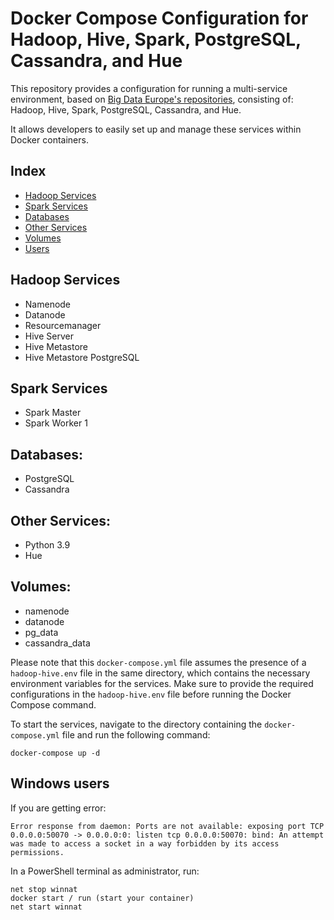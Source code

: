 # Docker Compose Configuration for Hadoop, Hive, Spark, PostgreSQL, Cassandra, and Hue

This repository provides a configuration for running a multi-service environment, based on [Big Data Europe's repositories](https://github.com/big-data-europe), consisting of: Hadoop, Hive, Spark, PostgreSQL, Cassandra, and Hue. 

It allows developers to easily set up and manage these services within Docker containers.

## Index
- [Hadoop Services](https://github.com/anderdam/bigdata-dev-stack/edit/main/README.md#hadoop-services)
- [Spark Services](https://github.com/anderdam/bigdata-dev-stack/edit/main/README.md#spark-services)
- [Databases](https://github.com/anderdam/bigdata-dev-stack/edit/main/README.md#databases)
- [Other Services](https://github.com/anderdam/bigdata-dev-stack/edit/main/README.md#other-services)
- [Volumes](https://github.com/anderdam/bigdata-dev-stack/edit/main/README.md#volumes)
- [Users](https://github.com/anderdam/bigdata-dev-stack/edit/main/README.md#windows-users)

## Hadoop Services
- Namenode
- Datanode
- Resourcemanager
- Hive Server
- Hive Metastore
- Hive Metastore PostgreSQL

## Spark Services
- Spark Master
- Spark Worker 1

## Databases:
- PostgreSQL
- Cassandra

## Other Services:
- Python 3.9
- Hue

## Volumes:
- namenode
- datanode
- pg_data
- cassandra_data

Please note that this `docker-compose.yml` file assumes the presence of a `hadoop-hive.env` file in the same directory, which contains the necessary environment variables for the services. 
Make sure to provide the required configurations in the `hadoop-hive.env` file before running the Docker Compose command.

To start the services, navigate to the directory containing the `docker-compose.yml` file and run the following command:
    
    docker-compose up -d
    
## Windows users
If you are getting error:

    Error response from daemon: Ports are not available: exposing port TCP 0.0.0.0:50070 -> 0.0.0.0:0: listen tcp 0.0.0.0:50070: bind: An attempt was made to access a socket in a way forbidden by its access permissions.

In a PowerShell terminal as administrator, run:

    net stop winnat
    docker start / run (start your container)
    net start winnat
